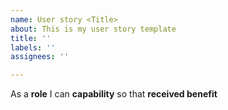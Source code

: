 ```yaml
---
name: User story <Title>
about: This is my user story template
title: ''
labels: ''
assignees: ''

---
```


As a **role** I can **capability** so that **received benefit**
